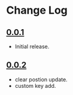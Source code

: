 # Change Log

## [0.0.1](https://github.com/neo1125/NumberPad/releases/tag/0.0.1)
* Initial release.

## [0.0.2](https://github.com/neo1125/NumberPad/releases/tag/0.0.2)
* clear postion update.
* custom key add.
